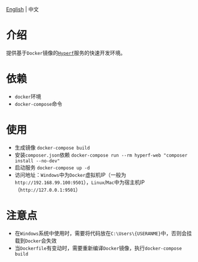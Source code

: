 [English](./README.md) | 中文

# 介绍

提供基于`Docker`镜像的[`Hyperf`](https://github.com/hyperf/hyperf)服务的快速开发环境。

# 依赖

 - `docker`环境
 - `docker-compose`命令

# 使用

- 生成镜像 `docker-compose build`
- 安装`composer.json`依赖 `docker-compose run --rm hyperf-web "composer install --no-dev"`
- 启动服务 `docker-compose up -d`
- 访问地址：`Windows`中为`Docker`虚拟机IP（一般为`http://192.168.99.100:9501`），`Linux`/`Mac`中为宿主机IP（`http://127.0.0.1:9501`）

# 注意点

- 在`Windows`系统中使用时，需要将代码放在`C:\Users\{USERANME}`中，否则会挂载到`Docker`会失效
- 当`Dockerfile`有变动时，需要重新编译`Docker`镜像，执行`docker-compose build`